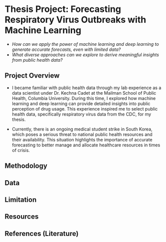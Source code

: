 # Thesis Project: Forecasting Respiratory Virus Outbreaks with Machine Learning 

- *How can we apply the power of machine learning and deep learning to generate accurate forecasts, even with limited data?*
- *What diverse approaches can we explore to derive meaningful insights from public health data?*

## Project Overview 
- I became familiar with public health data through my lab experience as a data scientist under Dr. Kechna Cadet at the Mailman School of Public Health, Columbia University. During this time, I explored how machine learning and deep learning can provide detailed insights into public perception of drug usage. This experience inspired me to select public health data, specifically respiratory virus data from the CDC, for my thesis.
  
- Currently, there is an ongoing medical student strike in South Korea, which poses a serious threat to national public health resources and their availability. This situation highlights the importance of accurate forecasting to better manage and allocate healthcare resources in times of crisis.

## Methodology 

## Data 

## Limitation 

## Resources 

## References (Literature) 
